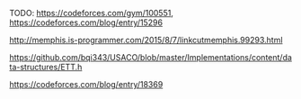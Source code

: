 TODO: https://codeforces.com/gym/100551, https://codeforces.com/blog/entry/15296

http://memphis.is-programmer.com/2015/8/7/linkcutmemphis.99293.html

https://github.com/bqi343/USACO/blob/master/Implementations/content/data-structures/ETT.h

https://codeforces.com/blog/entry/18369

